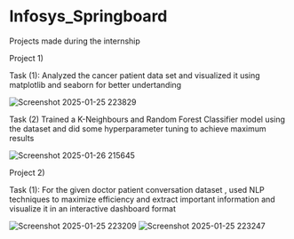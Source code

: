 # Infosys_Springboard
Projects made during the internship

Project 1) 

Task (1): Analyzed the cancer patient data set and visualized it using matplotlib and seaborn for better undertanding


![Screenshot 2025-01-25 223829](https://github.com/user-attachments/assets/76079ad1-461a-4d98-b54b-b69e654d9343)

           
Task (2) Trained a K-Neighbours and Random Forest Classifier model using the dataset and did some hyperparameter tuning to achieve maximum results


![Screenshot 2025-01-26 215645](https://github.com/user-attachments/assets/21fcdf5d-2c5f-4c18-8139-ca6b58bd9223)

Project 2) 

Task (1): For the given doctor patient conversation dataset , used NLP techniques to maximize efficiency and extract important information and visualize it in an interactive dashboard format
           
![Screenshot 2025-01-25 223209](https://github.com/user-attachments/assets/d9808044-1fb2-4c31-aee4-8dd65a1b885f)
![Screenshot 2025-01-25 223247](https://github.com/user-attachments/assets/ca1b2caa-e1a8-4112-aad8-21571d1d7bc0)
